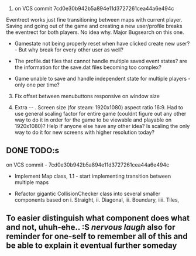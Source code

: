 1. on VCS commit 7cd0e30b942b5a894e11d3727261cea44a6e494c

Eventrect works just fine transitioning between maps with current player. Saving and going out of the game and creating a new user/profile breaks the eventrect for both players. No idea why. 
Major Bugsearch on this one. 

- Gamestate not being properly reset when have clicked create new user? - But why break for every other user as well? 

- The profile.dat files that cannot handle multiple saved event states? are the information for the save.dat files becoming too complex?

- Game unable to save and handle independent state for multiple players - only one per time?



3. Fix offset between menubuttons responsive on window size

















999. Extra -- . Screen size (for steam: 1920x1080) aspect ratio 16:9. Had to use general scaling factor for entire game (couldnt figure out any other way to do it in order for the game to be viewable and playable on 1920x1080)? Help if anyone else have any other idea? Is scaling the only way to do it for new screens with higher resolution today? 











DONE TODO:s
-------------------------------------------------------------------
on VCS commit - 7cd0e30b942b5a894e11d3727261cea44a6e494c

* Implement Map class, 
    1.1 - start implementing transition between multiple maps

* Refactor gigantic CollisionChecker class into several smaller components based on 
        i. Straight,
        ii. Diagonal, 
        iii. Boundary, 
        iiii. Tiles,

To easier distinguish what component does what and not, uhuh-ehe.. :S *nervous laugh* also for reminder for one-self to remember all of this and be able to explain it eventual further someday 
-------------------------------------------------------------------